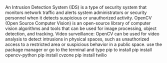 An Intrusion Detection System (IDS) is a type of security system that monitors network traffic and alerts system administrators or security personnel when it detects suspicious or unauthorized activity. OpenCV (Open Source Computer Vision) is an open-source library of computer vision algorithms and tools that can be used for image processing, object detection, and tracking.
Video surveillance: OpenCV can be used for video analysis to detect intrusions in physical spaces, such as unauthorized access to a restricted area or suspicious behavior in a public space.
use the package manager or go to the terminal and type pip to install
pip install opencv-python
pip install cvzone
pip install twilio

